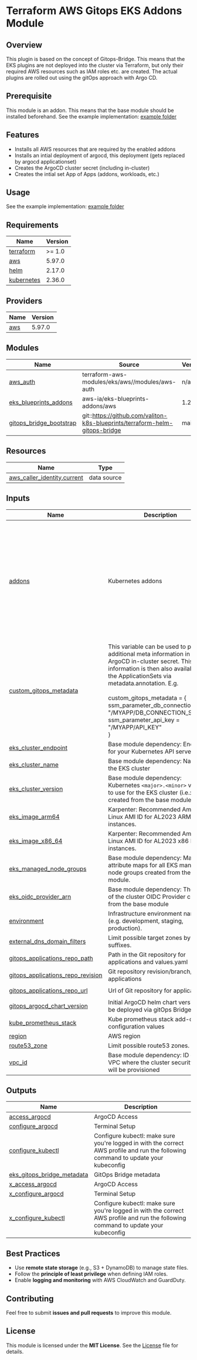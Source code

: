# Terraform AWS Gitops EKS Addons Module

## Overview
This plugin is based on the concept of Gitops-Bridge. This means that the EKS plugins are not deployed into the cluster via Terraform, but only their required AWS resources such as IAM roles etc. are created. The actual plugins are rolled out using the gitOps approach with Argo CD.

## Prerequisite
This module is an addon. This means that the base module should be installed beforehand.
See the example implementation: [example folder](https://github.com/valiton-k8s-blueprints/examples/blob/main/aws/main.tf)

## Features
- Installs all AWS resources that are required by the enabled addons
- Installs an intial deployment of argocd, this deployment (gets replaced by argocd applicationset)
- Creates the ArgoCD cluster secret (including in-cluster)
- Creates the intial set App of Apps (addons, workloads, etc.)

## Usage

See the example implementation: [example folder](https://github.com/valiton-k8s-blueprints/examples/blob/main/aws/main.tf)

## Requirements

| Name | Version |
|------|---------|
| <a name="requirement_terraform"></a> [terraform](#requirement\_terraform) | >= 1.0 |
| <a name="requirement_aws"></a> [aws](#requirement\_aws) | 5.97.0 |
| <a name="requirement_helm"></a> [helm](#requirement\_helm) | 2.17.0 |
| <a name="requirement_kubernetes"></a> [kubernetes](#requirement\_kubernetes) | 2.36.0 |

## Providers

| Name | Version |
|------|---------|
| <a name="provider_aws"></a> [aws](#provider\_aws) | 5.97.0 |

## Modules

| Name | Source | Version |
|------|--------|---------|
| <a name="module_aws_auth"></a> [aws\_auth](#module\_aws\_auth) | terraform-aws-modules/eks/aws//modules/aws-auth | n/a |
| <a name="module_eks_blueprints_addons"></a> [eks\_blueprints\_addons](#module\_eks\_blueprints\_addons) | aws-ia/eks-blueprints-addons/aws | 1.21.0 |
| <a name="module_gitops_bridge_bootstrap"></a> [gitops\_bridge\_bootstrap](#module\_gitops\_bridge\_bootstrap) | git::https://github.com/valiton-k8s-blueprints/terraform-helm-gitops-bridge | main |

## Resources

| Name | Type |
|------|------|
| [aws_caller_identity.current](https://registry.terraform.io/providers/hashicorp/aws/5.97.0/docs/data-sources/caller_identity) | data source |

## Inputs

| Name | Description | Type | Default | Required |
|------|-------------|------|---------|:--------:|
| <a name="input_addons"></a> [addons](#input\_addons) | Kubernetes addons | `any` | <pre>{<br/>  "enable_aws_ebs_csi_resources": true,<br/>  "enable_aws_efs_csi_driver": true,<br/>  "enable_aws_load_balancer_controller": true,<br/>  "enable_cert_manager": false,<br/>  "enable_cert_manager_issuers": false,<br/>  "enable_external_dns": true,<br/>  "enable_external_secrets": true,<br/>  "enable_ingress_nginx": false,<br/>  "enable_karpenter": true,<br/>  "enable_kube_prometheus_stack": true,<br/>  "enable_metrics_server": true<br/>}</pre> | no |
| <a name="input_custom_gitops_metadata"></a> [custom\_gitops\_metadata](#input\_custom\_gitops\_metadata) | This variable can be used to place additional meta information in the ArgoCD in-cluster secret. This information is then also available in the ApplicationSets via metadata.annotation. E.g.<br/><br/>custom\_gitops\_metadata = {<br/>  ssm\_parameter\_db\_connection = "/MYAPP/DB\_CONNECTION\_STRING" <br/>  ssm\_parameter\_api\_key = "/MYAPP/API\_KEY"<br/>} | `any` | `null` | no |
| <a name="input_eks_cluster_endpoint"></a> [eks\_cluster\_endpoint](#input\_eks\_cluster\_endpoint) | Base module dependency: Endpoint for your Kubernetes API server | `string` | n/a | yes |
| <a name="input_eks_cluster_name"></a> [eks\_cluster\_name](#input\_eks\_cluster\_name) | Base module dependency: Name of the EKS cluster | `string` | n/a | yes |
| <a name="input_eks_cluster_version"></a> [eks\_cluster\_version](#input\_eks\_cluster\_version) | Base module dependency: Kubernetes `<major>.<minor>` version to use for the EKS cluster (i.e.: `1.32`) created from the base module | `string` | n/a | yes |
| <a name="input_eks_image_arm64"></a> [eks\_image\_arm64](#input\_eks\_image\_arm64) | Karpenter: Recommended Amazon Linux AMI ID for AL2023 ARM instances. | `string` | `"ami-03346acdd644443a9"` | no |
| <a name="input_eks_image_x86_64"></a> [eks\_image\_x86\_64](#input\_eks\_image\_x86\_64) | Karpenter: Recommended Amazon Linux AMI ID for AL2023 x86 based instances. | `string` | `"ami-04f94cfef8368f0e4"` | no |
| <a name="input_eks_managed_node_groups"></a> [eks\_managed\_node\_groups](#input\_eks\_managed\_node\_groups) | Base module dependency: Map of attribute maps for all EKS managed node groups created from the base module. | `any` | n/a | yes |
| <a name="input_eks_oidc_provider_arn"></a> [eks\_oidc\_provider\_arn](#input\_eks\_oidc\_provider\_arn) | Base module dependency: The ARN of the cluster OIDC Provider created from the base module | `string` | n/a | yes |
| <a name="input_environment"></a> [environment](#input\_environment) | Infrastructure environment name (e.g. development, staging, production). | `string` | `"development"` | no |
| <a name="input_external_dns_domain_filters"></a> [external\_dns\_domain\_filters](#input\_external\_dns\_domain\_filters) | Limit possible target zones by domain suffixes. | `string` | `"['example.org']"` | no |
| <a name="input_gitops_applications_repo_path"></a> [gitops\_applications\_repo\_path](#input\_gitops\_applications\_repo\_path) | Path in the Git repository for applications and values.yaml | `string` | `"aws"` | no |
| <a name="input_gitops_applications_repo_revision"></a> [gitops\_applications\_repo\_revision](#input\_gitops\_applications\_repo\_revision) | Git repository revision/branch/ref for applications | `string` | `"main"` | no |
| <a name="input_gitops_applications_repo_url"></a> [gitops\_applications\_repo\_url](#input\_gitops\_applications\_repo\_url) | Url of Git repository for applications | `string` | `"https://github.com/valiton-k8s-blueprints/argocd"` | no |
| <a name="input_gitops_argocd_chart_version"></a> [gitops\_argocd\_chart\_version](#input\_gitops\_argocd\_chart\_version) | Initial ArgoCD helm chart version to be deployed via gitOps Bridge | `string` | `"8.0.17"` | no |
| <a name="input_kube_prometheus_stack"></a> [kube\_prometheus\_stack](#input\_kube\_prometheus\_stack) | Kube prometheus stack add-on configuration values | `any` | `{}` | no |
| <a name="input_region"></a> [region](#input\_region) | AWS region | `string` | `"eu-central-1"` | no |
| <a name="input_route53_zone"></a> [route53\_zone](#input\_route53\_zone) | Limit possible route53 zones. | `string` | `"*"` | no |
| <a name="input_vpc_id"></a> [vpc\_id](#input\_vpc\_id) | Base module dependency: ID of the VPC where the cluster security group will be provisioned | `string` | n/a | yes |

## Outputs

| Name | Description |
|------|-------------|
| <a name="output_access_argocd"></a> [access\_argocd](#output\_access\_argocd) | ArgoCD Access |
| <a name="output_configure_argocd"></a> [configure\_argocd](#output\_configure\_argocd) | Terminal Setup |
| <a name="output_configure_kubectl"></a> [configure\_kubectl](#output\_configure\_kubectl) | Configure kubectl: make sure you're logged in with the correct AWS profile and run the following command to update your kubeconfig |
| <a name="output_eks_gitops_bridge_metadata"></a> [eks\_gitops\_bridge\_metadata](#output\_eks\_gitops\_bridge\_metadata) | GitOps Bridge metadata |
| <a name="output_x_access_argocd"></a> [x\_access\_argocd](#output\_x\_access\_argocd) | ArgoCD Access |
| <a name="output_x_configure_argocd"></a> [x\_configure\_argocd](#output\_x\_configure\_argocd) | Terminal Setup |
| <a name="output_x_configure_kubectl"></a> [x\_configure\_kubectl](#output\_x\_configure\_kubectl) | Configure kubectl: make sure you're logged in with the correct AWS profile and run the following command to update your kubeconfig |

## Best Practices
- Use **remote state storage** (e.g., S3 + DynamoDB) to manage state files.
- Follow the **principle of least privilege** when defining IAM roles.
- Enable **logging and monitoring** with AWS CloudWatch and GuardDuty.

## Contributing
Feel free to submit **issues and pull requests** to improve this module.

## License
This module is licensed under the **MIT License**. See the [License](https://github.com/valiton/k8s-terraform-blueprints/blob/main/License) file for details.
